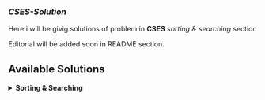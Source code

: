 ### *CSES-Solution*

Here i will be givig solutions of problem in **CSES**  *sorting & searching* section

Editorial will be added soon in README section.

## Available Solutions




<details>
    <summary><b>Sorting & Searching</b></summary>
        <table>
            <tr>
                <th>#</th>
                <th>Problem Title</th>
                <th>Solution Template</th>
            </tr>
            <tr>
                <td>01</td>
                <td>Apartments</td>
                <td><a href="https://github.com/Sahim98/CSES-Solution/blob/main/sorting%20%26%20searching/Apartments.cpp">[Solution]</a></td>
            </tr>
            <tr>
                <td>02</td>
                <td>Concert Tickets</td>
                <td><a href="https://github.com/Sahim98/CSES-Solution/blob/main/sorting%20%26%20searching/Concert Tickets.cpp">[Solution]</a></td>
            </tr>
            <tr>
                <td>03</td>
                <td>Distinct Numbers</td>
                <td><a href="https://github.com/Sahim98/CSES-Solution/blob/main/sorting%20%26%20searching/Distinct Numbers.cpp">[Solution]</a></td>
            </tr>
             <tr>
                <td>04</td>
                <td>Movie Festival</td>
                <td><a href="https://github.com/Sahim98/CSES-Solution/blob/main/sorting%20%26%20searching/Movie Festival.cpp">[Solution]</a></td>
            </tr>
             <tr>
                <td>05</td>
                <td>Nearest Smaller Values</td>
                <td><a href="https://github.com/Sahim98/CSES-Solution/blob/main/sorting%20%26%20searching/Nearest Smaller Values.cpp">[Solution]</a></td>
            </tr>
              <tr>
                <td>06</td>
                <td>Restaurant Customers</td>
                <td><a href="https://github.com/Sahim98/CSES-Solution/blob/main/sorting%20%26%20searching/Restaurant Customers.cpp">[Solution]</a></td>
            </tr>
              <tr>
                <td>07</td>
                <td>Subarray Sums I</td>
                <td><a href="https://github.com/Sahim98/CSES-Solution/blob/main/sorting%20%26%20searching/Subarray Sums I.cpp">[Solution]</a></td>
            </tr>
            <tr>
                <td>08</td>
                <td>Sum of Two Values</td>
                <td><a href="https://github.com/Sahim98/CSES-Solution/blob/main/sorting%20%26%20searching/Sum of Two Values.cpp">[Solution]</a></td>
            </tr>
            <tr>
                <td>09</td>
                <td>Sliding Median</td>
                <td><a href="https://github.com/Sahim98/CSES-Solution/blob/main/sorting%20%26%20searching/Sliding Median.cpp">[Solution]</a></td>
            </tr>
        </table>

</details>
